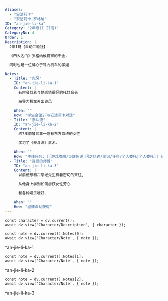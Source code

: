 ```yaml
---
Aliases:
  - "安洁莉卡"
  - "安洁莉卡·罗格纳"
ID: "an-jie-li-ka"
Category: "2年级(I II班)"
CategoryNo: 4
Order: 1
Description: |
  2年I班【自动二轮社】

  《四大名门》罗格纳侯爵家的千金.

  同时也是一位醉心于导力机车的学姐.

Notes:
  - Title: "兜风"
    ID: "an-jie-li-ka-1"
    Content: |
      有时会载着与她感情很好的托娃会长

      骑导力机车外出兜风

    When: ""
    How: "学生会馆2F与安洁莉卡对话"
  - Title: "泰斗流"
    ID: "an-jie-li-ka-2"
    Content: |
      约7年前曾师事一位有东方血统的女性

      学习了《泰斗流》武术.

    When: ""
    How: "主线任务: [[游戏攻略/英雄传说 闪之轨迹/笔记/任务/个人委托|个人委托]] 获得"
  - Title: "喜爱的师傅"
    ID: "an-jie-li-ka-3"
    Content: |
      以前便想和古恩老先生有着密切的来往,

      从他身上学到如何虏获女性芳心

      和各种娱乐嗜好.

    When: ""
    How: "剧情自动获得"
---
```

```dataviewjs
const character = dv.current();
await dv.view('Character/Description', { character });
```

```dataviewjs
const note = dv.current().Notes[0];
await dv.view('Character/Note', { note });
```
^an-jie-li-ka-1

```dataviewjs
const note = dv.current().Notes[1];
await dv.view('Character/Note', { note });
```
^an-jie-li-ka-2

```dataviewjs
const note = dv.current().Notes[2];
await dv.view('Character/Note', { note });
```
^an-jie-li-ka-3
